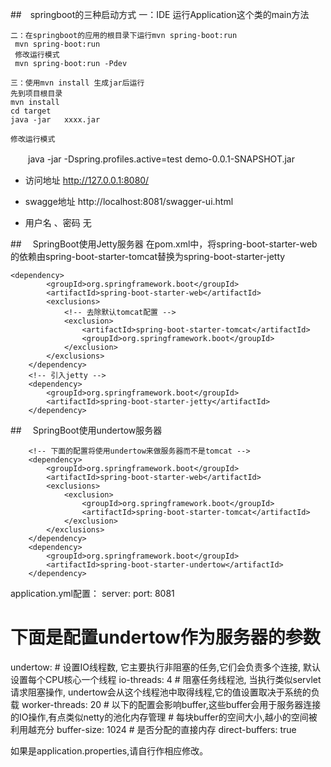 ##　springboot的三种启动方式
    一：IDE 运行Application这个类的main方法
   
    
    二：在springboot的应用的根目录下运行mvn spring-boot:run
     mvn spring-boot:run
     修改运行模式
     mvn spring-boot:run -Pdev
    
    三：使用mvn install 生成jar后运行
    先到项目根目录
    mvn install
    cd target
    java -jar   xxxx.jar
    
    修改运行模式
　　java -jar -Dspring.profiles.active=test demo-0.0.1-SNAPSHOT.jar


* 访问地址 http://127.0.0.1:8080/

* swagge地址 http://localhost:8081/swagger-ui.html

* 用户名  、密码  无

##　 SpringBoot使用Jetty服务器
在pom.xml中，将spring-boot-starter-web的依赖由spring-boot-starter-tomcat替换为spring-boot-starter-jetty
<!-- 整体的pom配置我就不再这里粘了 -->
    <dependency>
            <groupId>org.springframework.boot</groupId>
            <artifactId>spring-boot-starter-web</artifactId>
            <exclusions>
                <!-- 去除默认tomcat配置 -->
                <exclusion>
                    <artifactId>spring-boot-starter-tomcat</artifactId>
                    <groupId>org.springframework.boot</groupId>
                </exclusion>
            </exclusions>
        </dependency>
        <!-- 引入jetty -->
        <dependency>
            <groupId>org.springframework.boot</groupId>
            <artifactId>spring-boot-starter-jetty</artifactId>
        </dependency>



##　 SpringBoot使用undertow服务器
        <!--<dependency>-->
            <!--<groupId>org.springframework.boot</groupId>-->
            <!--<artifactId>spring-boot-starter-web</artifactId>-->
        <!--</dependency>-->
 
        <!-- 下面的配置将使用undertow来做服务器而不是tomcat -->
        <dependency>
            <groupId>org.springframework.boot</groupId>
            <artifactId>spring-boot-starter-web</artifactId>
            <exclusions>
                <exclusion>
                    <groupId>org.springframework.boot</groupId>
                    <artifactId>spring-boot-starter-tomcat</artifactId>
                </exclusion>
            </exclusions>
        </dependency>
        <dependency>
            <groupId>org.springframework.boot</groupId>
            <artifactId>spring-boot-starter-undertow</artifactId>
        </dependency>
        
application.yml配置：
server:
  port: 8081
  # 下面是配置undertow作为服务器的参数
  undertow:
    # 设置IO线程数, 它主要执行非阻塞的任务,它们会负责多个连接, 默认设置每个CPU核心一个线程
    io-threads: 4
    # 阻塞任务线程池, 当执行类似servlet请求阻塞操作, undertow会从这个线程池中取得线程,它的值设置取决于系统的负载
    worker-threads: 20
    # 以下的配置会影响buffer,这些buffer会用于服务器连接的IO操作,有点类似netty的池化内存管理
    # 每块buffer的空间大小,越小的空间被利用越充分
    buffer-size: 1024
    # 是否分配的直接内存
    direct-buffers: true
    
   如果是application.properties,请自行作相应修改。


